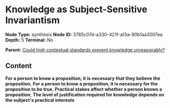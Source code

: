 # Knowledge as Subject-Sensitive Invariantism

**Node Type:** synthesis
**Node ID:** 3785c07d-a330-421f-af3a-90b1aa3007ea
**Depth:** 5
**Terminal:** No

**Parent:** [Could high contextual standards prevent knowledge unreasonably?](could-high-contextual-standards-prevent-knowledge-unreasonably-antithesis-46a88010-33a5-4b37-9df8-5f6e37f3acb5.md)

## Content

**For a person to know a proposition, it is necessary that they believe the proposition**, **For a person to know a proposition, it is necessary for the proposition to be true**, **Practical stakes affect whether a person knows a proposition**, **The level of justification required for knowledge depends on the subject's practical interests**
